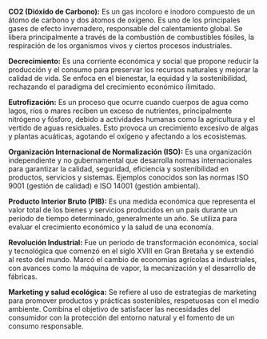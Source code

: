 **CO2 (Dióxido de Carbono):** Es un gas incoloro e inodoro compuesto de un átomo de carbono y dos átomos de oxígeno. Es uno de los principales gases de efecto invernadero, responsable del calentamiento global. Se libera principalmente a través de la combustión de combustibles fósiles, la respiración de los organismos vivos y ciertos procesos industriales.

**Decrecimiento:** Es una corriente económica y social que propone reducir la producción y el consumo para preservar los recursos naturales y mejorar la calidad de vida. Se enfoca en el bienestar, la equidad y la sostenibilidad, rechazando el paradigma del crecimiento económico ilimitado.

**Eutrofización:** Es un proceso que ocurre cuando cuerpos de agua como lagos, ríos o mares reciben un exceso de nutrientes, principalmente nitrógeno y fósforo, debido a actividades humanas como la agricultura y el vertido de aguas residuales. Esto provoca un crecimiento excesivo de algas y plantas acuáticas, agotando el oxígeno y afectando a los ecosistemas.

**Organización Internacional de Normalización (ISO):** Es una organización independiente y no gubernamental que desarrolla normas internacionales para garantizar la calidad, seguridad, eficiencia y sostenibilidad en productos, servicios y sistemas. Ejemplos conocidos son las normas ISO 9001 (gestión de calidad) e ISO 14001 (gestión ambiental).

**Producto Interior Bruto (PIB):** Es una medida económica que representa el valor total de los bienes y servicios producidos en un país durante un período de tiempo determinado, generalmente un año. Se utiliza para evaluar el crecimiento económico y la salud de una economía.

**Revolución Industrial:** Fue un período de transformación económica, social y tecnológica que comenzó en el siglo XVIII en Gran Bretaña y se extendió al resto del mundo. Marcó el cambio de economías agrícolas a industriales, con avances como la máquina de vapor, la mecanización y el desarrollo de fábricas.

**Marketing y salud ecológica:** Se refiere al uso de estrategias de marketing para promover productos y prácticas sostenibles, respetuosas con el medio ambiente. Combina el objetivo de satisfacer las necesidades del consumidor con la protección del entorno natural y el fomento de un consumo responsable.
